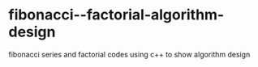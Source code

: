 # fibonacci--factorial-algorithm-design
fibonacci series and factorial codes using c++ to show algorithm design
